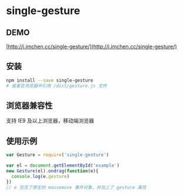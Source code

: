 # single-gesture

## DEMO
[http://i.imchen.cc/single-gesture/](http://i.imchen.cc/single-gesture/)

## 安装
```bash
npm install --save single-gesture
# 或者在浏览器中引用 /dist/gesture.js 文件
```

## 浏览器兼容性
支持 IE9 及以上浏览器，移动端浏览器

## 使用示例
```javascript
var Gesture = require('single-gesture')

var el = document.getElementById('example')
new Gesture(el).ondrag(function(e){
  console.log(e.gesture)
})
// e 包含了原生的 mousemove 事件对象，并加上了 gesture 属性
```

